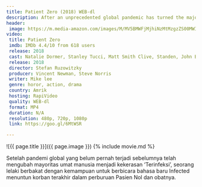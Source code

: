 ```yaml
---
title: Patient Zero (2018) WEB-dl
description: After an unprecedented global pandemic has turned the majority of humankind into violent 'Infected'
header:
 image: https://m.media-amazon.com/images/M/MV5BMWFjMjhiNzMtMzgzZS00MWI5LWI0YzEtNjFmY2U0NjAzZjcwXkEyXkFqcGdeQXVyNDUxMjU1NDQ@._V1_SY1000_CR0,0,646,1000_AL_.jpg
video:
 title: Patient Zero
 imdb: IMDb 4.4/10 from 618 users
 release: 2018
 cast: Natalie Dormer, Stanley Tucci, Matt Smith Clive, Standen, John Bradley, Agyness Deyn, Dilyana Bouklieva, James Northcote, Jorge Leon Martinez, Anastasia Harrold, Joshua Osei, Colin McFarlane, Pippa Bennett-Warner, Yumiko Hanasaka, Daniel Westwood, Susanna Herbert
 release: 2018
 director: Stefan Ruzowitzky
 producer: Vincent Newman, Steve Norris
 writer: Mike lee
 genre: horor, action, drama
 country: Amrik
 hosting: RapiVideo
 quality: WEB-dl
 format: MP4
 duration: N/A
 resolution: 480p, 720p, 1080p
 link: https://goo.gl/6MtWSR

---
```

![{{ page.title }}]({{ page.image }})
{% include movie.md %}

Setelah pandemi global yang belum pernah terjadi sebelumnya telah mengubah mayoritas umat manusia menjadi kekerasan ‘Terinfeksi’, seorang lelaki berbakat dengan kemampuan untuk berbicara bahasa baru Infected menuntun korban terakhir dalam perburuan Pasien Nol dan obatnya.
